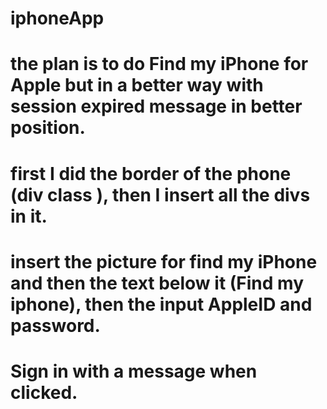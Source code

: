 # iphoneApp
# the plan is to do Find my iPhone for Apple but in a better way with session expired message in better position.
# first I did the border of the phone (div class ), then I insert all the divs in it. 
# insert the picture for find my iPhone and then the text below it (Find my iphone), then the input AppleID and password.
# Sign in with a message when clicked.
